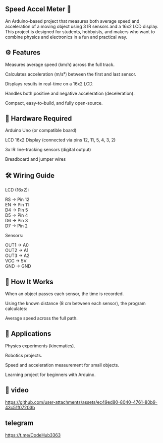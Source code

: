 ## Speed Accel Meter 🚀

An Arduino-based project that measures both average speed and acceleration of a moving object using 3 IR sensors and a 16x2 LCD display.
This project is designed for students, hobbyists, and makers who want to combine physics and electronics in a fun and practical way.

## ⚙️ Features

Measures average speed (km/h) across the full track.

Calculates acceleration (m/s²) between the first and last sensor.

Displays results in real-time on a 16x2 LCD.

Handles both positive and negative acceleration (deceleration).

Compact, easy-to-build, and fully open-source.

## 🔌 Hardware Required

Arduino Uno (or compatible board)

LCD 16x2 Display (connected via pins 12, 11, 5, 4, 3, 2)

3x IR line-tracking sensors (digital output)

Breadboard and jumper wires

## 🛠️ Wiring Guide

LCD (16x2):

RS -> Pin 12  
EN -> Pin 11  
D4 -> Pin 5  
D5 -> Pin 4  
D6 -> Pin 3  
D7 -> Pin 2  


Sensors:

OUT1 -> A0  
OUT2 -> A1  
OUT3 -> A2  
VCC  -> 5V  
GND  -> GND  

## 📐 How It Works

When an object passes each sensor, the time is recorded.

Using the known distance (8 cm between each sensor), the program calculates:

Average speed across the full path.

## 🎯 Applications

Physics experiments (kinematics).

Robotics projects.

Speed and acceleration measurement for small objects.

Learning project for beginners with Arduino.

## 📸 video

https://github.com/user-attachments/assets/ec49ed80-8040-4761-80b9-43c51f07203b

## telegram

https://t.me/CodeHub3363
